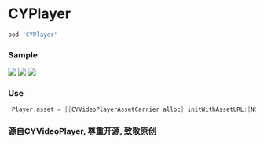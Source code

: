# CYPlayer
```ruby
pod 'CYPlayer'
```
### Sample

<img src="https://github.com/yellowei/CYPlayer/blob/master/HWPlayer/shoot_2.png" />

<img src="https://github.com/yellowei/CYPlayer/blob/master/HWPlayer/shoot_1.png" />

<img src="https://github.com/yellowei/CYPlayer/blob/master/HWPlayer/shoot_3.png" />

### Use
```Objective-C
 Player.asset = [[CYVideoPlayerAssetCarrier alloc] initWithAssetURL:[NSURL URLWithString:@"http://....."] beginTime:10];
```
### 源自CYVideoPlayer, 尊重开源, 致敬原创

